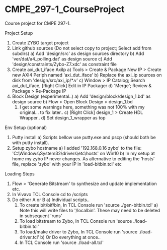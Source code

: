 # CMPE_297-1_CourseProject
Course project for CMPE 297-1.

Project Setup
 1) Create ZYBO target project
 2) Link github sources (Do not select copy to project; Select add from subdirs)
   a) Add 'design/src' as design sources directory
   b) Add 'ver/dat/a4_polling.dat' as design source
   c) Add 'design/constraints/Zybo-Z7.xdc' as constraint file
 3) Create axi_dut_iface AxiIp
   a) Tools > Create & Package New IP > Create new AXI4 Periph named 'axi_dut_iface'
   b) Replace the axi_ip sources on disk from 'design/src/axi_ip/*.v'
   c) Window > IP Catalog; Search axi_dut_iface, [Right Click] Edit in IP Packager
   d) 'Merge'; Review & Package > Re-Package IP
 4) Block Design (experimental..)
   a) Add 'design/block/design_1.bd' as design source
   b) Flow > Open Block Design > design_1.bd
     1) I get some warnings here, something was not 100% with my original... to fix later..
   c) [Right Click] design_1 > Create HDL Wrapper..
   d) Set design_1_wrapper as top

Env Setup (optional)
 1) Putty install
   a) Scripts bellow use putty.exe and pscp (should both be with putty install). 
 2) Setup zybo hostname
   a) I added '192.168.0.16    zybo' to the file: 'C:\Windows\System32\drivers\etc\hosts' on Win10
   b) In my setup at home my zybo IP never changes. 
      As alternative to editing the 'hosts' file, replace 'zybo' with your IP in 'load-bitbin.tcl' etc

Loading Steps 
 1) Flow > 'Generate Bitstream' to synthesize and update implementation etc.
 2) In Vivavo TCL Console cd to <Github-Project-Location>/scripts
 3) Do either A or B
   a) Individual scripts..
     1) To create bit/bif/bin, In TCL Console run 'source ./gen-bitbin.tcl'
	   a) Note this will write files to '<Github-Loc>/localbin'. These may need to be deleted in subsequent 'runs'
     2) To load bitstream to Zybo, In TCL Console run 'source ./load-bitbin.tcl'
     3) To load/make driver to Zybo, In TCL Console run 'source ./load-driver.tcl'
   b) Or Do everything at once..
     1) In TCL Console run 'source ./load-all.tcl'
